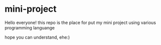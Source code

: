 # mini-project

Hello everyone!
this repo is the place for put my mini project using various programming languange

hope you can understand, ehe:)
